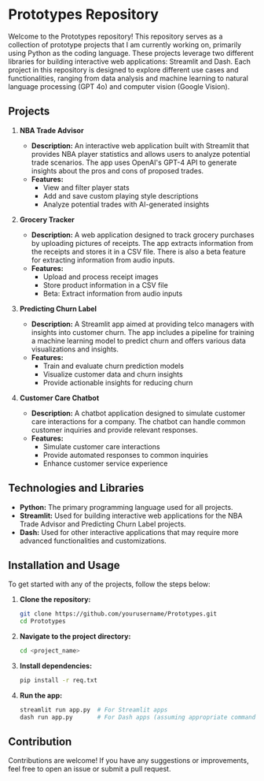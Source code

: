 # Prototypes Repository

Welcome to the Prototypes repository! This repository serves as a collection of prototype projects that I am currently working on, primarily using Python as the coding language. These projects leverage two different libraries for building interactive web applications: Streamlit and Dash. Each project in this repository is designed to explore different use cases and functionalities, ranging from data analysis and machine learning to natural language processing (GPT 4o) and computer vision (Google Vision).

## Projects

1. **NBA Trade Advisor**
   - **Description:** An interactive web application built with Streamlit that provides NBA player statistics and allows users to analyze potential trade scenarios. The app uses OpenAI's GPT-4 API to generate insights about the pros and cons of proposed trades.
   - **Features:** 
     - View and filter player stats
     - Add and save custom playing style descriptions
     - Analyze potential trades with AI-generated insights

2. **Grocery Tracker**
   - **Description:** A web application designed to track grocery purchases by uploading pictures of receipts. The app extracts information from the receipts and stores it in a CSV file. There is also a beta feature for extracting information from audio inputs.
   - **Features:**
     - Upload and process receipt images
     - Store product information in a CSV file
     - Beta: Extract information from audio inputs

3. **Predicting Churn Label**
   - **Description:** A Streamlit app aimed at providing telco managers with insights into customer churn. The app includes a pipeline for training a machine learning model to predict churn and offers various data visualizations and insights.
   - **Features:**
     - Train and evaluate churn prediction models
     - Visualize customer data and churn insights
     - Provide actionable insights for reducing churn

4. **Customer Care Chatbot**
   - **Description:** A chatbot application designed to simulate customer care interactions for a company. The chatbot can handle common customer inquiries and provide relevant responses.
   - **Features:**
     - Simulate customer care interactions
     - Provide automated responses to common inquiries
     - Enhance customer service experience

## Technologies and Libraries

- **Python:** The primary programming language used for all projects.
- **Streamlit:** Used for building interactive web applications for the NBA Trade Advisor and Predicting Churn Label projects.
- **Dash:** Used for other interactive applications that may require more advanced functionalities and customizations.

## Installation and Usage

To get started with any of the projects, follow the steps below:

1. **Clone the repository:**
   ```bash
   git clone https://github.com/yourusername/Prototypes.git
   cd Prototypes
   ```

2. **Navigate to the project directory:**
   ```bash
   cd <project_name>
   ```

3. **Install dependencies:**
   ```bash
   pip install -r req.txt
   ```

4. **Run the app:**
   ```bash
   streamlit run app.py  # For Streamlit apps
   dash run app.py       # For Dash apps (assuming appropriate command)
   ```

## Contribution

Contributions are welcome! If you have any suggestions or improvements, feel free to open an issue or submit a pull request.
